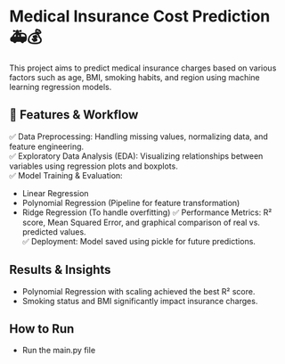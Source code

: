 # Medical Insurance Cost Prediction 🚑💰

This project aims to predict medical insurance charges based on various factors such as age, BMI, smoking habits, and region using machine learning regression models.

## 📌 Features & Workflow
✅ Data Preprocessing: Handling missing values, normalizing data, and feature engineering.<br>
✅ Exploratory Data Analysis (EDA): Visualizing relationships between variables using regression plots and boxplots.<br>
✅ Model Training & Evaluation:<br>
- Linear Regression
- Polynomial Regression (Pipeline for feature transformation)
- Ridge Regression (To handle overfitting)
✅ Performance Metrics: R² score, Mean Squared Error, and graphical comparison of real vs. predicted values.<br>
✅ Deployment: Model saved using pickle for future predictions.<br>

## Results & Insights
- Polynomial Regression with scaling achieved the best R² score.
- Smoking status and BMI significantly impact insurance charges.

## How to Run
- Run the main.py file